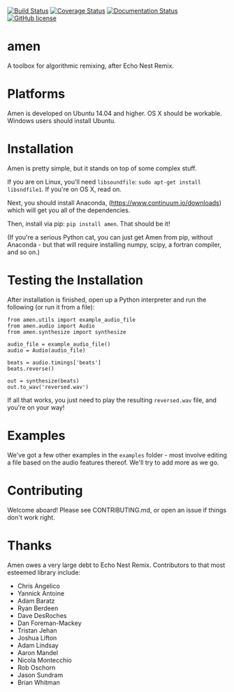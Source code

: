 [![Build Status](https://travis-ci.org/algorithmic-music-exploration/amen.svg?branch=master)](https://travis-ci.org/algorithmic-music-exploration/amen)
[![Coverage Status](https://coveralls.io/repos/github/algorithmic-music-exploration/amen/badge.svg?branch=master)](https://coveralls.io/github/algorithmic-music-exploration/amen?branch=master)
[![Documentation Status](https://readthedocs.org/projects/amen/badge/?version=latest)](http://amen.readthedocs.io/en/latest/?badge=latest)
[![GitHub license](https://img.shields.io/badge/license-BSD-blue.svg)](https://raw.githubusercontent.com/algorithmic-music-exploration/amen/master/LICENSE)

# amen
A toolbox for algorithmic remixing, after Echo Nest Remix.

# Platforms
Amen is developed on Ubuntu 14.04 and higher.  OS X should be workable.  Windows users should install Ubuntu.

# Installation
Amen is pretty simple, but it stands on top of some complex stuff.

If you are on Linux, you'll need `libsoundfile`:  `sudo apt-get install libsndfile1`.  If you're on OS X, read on.

Next, you should install Anaconda, (https://www.continuum.io/downloads) which will get you all of the dependencies.

Then, install via pip:  `pip install amen`.  That should be it!

(If you're a serious Python cat, you can just get Amen from pip, without Anaconda - but that will require installing numpy, scipy, a fortran compiler, and so on.)

# Testing the Installation
After installation is finished, open up a Python interpreter and run the following (or run it from a file):
```
from amen.utils import example_audio_file
from amen.audio import Audio
from amen.synthesize import synthesize

audio_file = example_audio_file()
audio = Audio(audio_file)

beats = audio.timings['beats']
beats.reverse()

out = synthesize(beats)
out.to_wav('reversed.wav')
```

If all that works, you just need to play the resulting `reversed.wav` file, and you're on your way!

# Examples

We've got a few other examples in the `examples` folder - most involve editing a file based on the audio features thereof.  We'll try to add more as we go.

# Contributing
Welcome aboard!  Please see CONTRIBUTING.md, or open an issue if things don't work right.

# Thanks
Amen owes a very large debt to Echo Nest Remix.  Contributors to that most esteemed library include:
* Chris Angelico
* Yannick Antoine
* Adam Baratz
* Ryan Berdeen
* Dave DesRoches
* Dan Foreman-Mackey
* Tristan Jehan
* Joshua Lifton
* Adam Lindsay
* Aaron Mandel
* Nicola Montecchio
* Rob Oschorn
* Jason Sundram
* Brian Whitman
